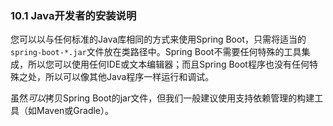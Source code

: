 ### 10.1 Java开发者的安装说明

您可以以与任何标准的Java库相同的方式来使用Spring Boot，只需将适当的`spring-boot-*.jar`文件放在类路径中。Spring Boot不需要任何特殊的工具集成，所以您可以使用任何IDE或文本编辑器；而且Spring Boot程序也没有任何特殊之处，所以可以像其他Java程序一样运行和调试。

虽然*可以*拷贝Spring Boot的jar文件，但我们一般建议使用支持依赖管理的构建工具（如Maven或Gradle）。
